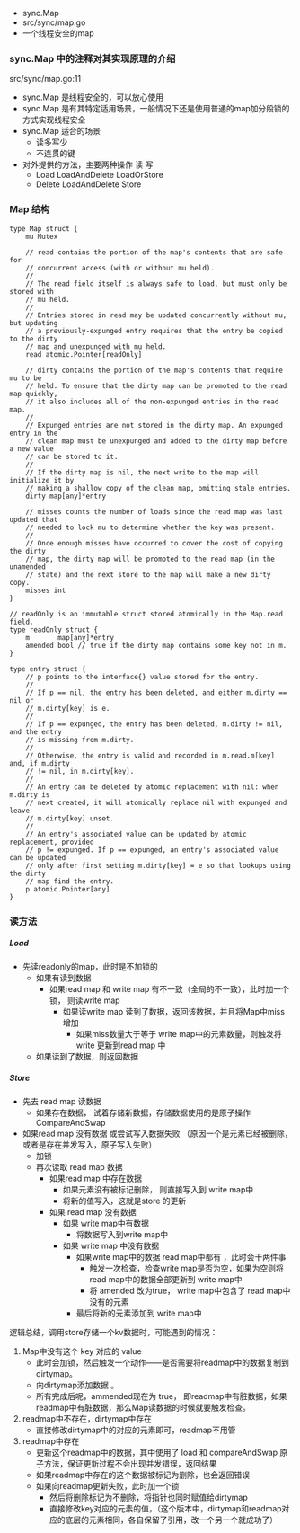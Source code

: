
- sync.Map 
- src/sync/map.go
- 一个线程安全的map

### sync.Map 中的注释对其实现原理的介绍

src/sync/map.go:11

- sync.Map 是线程安全的，可以放心使用
- sync.Map 是有其特定适用场景，一般情况下还是使用普通的map加分段锁的方式实现线程安全
- sync.Map 适合的场景
    - 读多写少
    - 不连贯的键
- 对外提供的方法，主要两种操作 读 写
    - Load LoadAndDelete LoadOrStore 
    - Delete LoadAndDelete Store

### Map 结构

```golang 
type Map struct {
	mu Mutex

	// read contains the portion of the map's contents that are safe for
	// concurrent access (with or without mu held).
	//
	// The read field itself is always safe to load, but must only be stored with
	// mu held.
	//
	// Entries stored in read may be updated concurrently without mu, but updating
	// a previously-expunged entry requires that the entry be copied to the dirty
	// map and unexpunged with mu held.
	read atomic.Pointer[readOnly]

	// dirty contains the portion of the map's contents that require mu to be
	// held. To ensure that the dirty map can be promoted to the read map quickly,
	// it also includes all of the non-expunged entries in the read map.
	//
	// Expunged entries are not stored in the dirty map. An expunged entry in the
	// clean map must be unexpunged and added to the dirty map before a new value
	// can be stored to it.
	//
	// If the dirty map is nil, the next write to the map will initialize it by
	// making a shallow copy of the clean map, omitting stale entries.
	dirty map[any]*entry

	// misses counts the number of loads since the read map was last updated that
	// needed to lock mu to determine whether the key was present.
	//
	// Once enough misses have occurred to cover the cost of copying the dirty
	// map, the dirty map will be promoted to the read map (in the unamended
	// state) and the next store to the map will make a new dirty copy.
	misses int
}

// readOnly is an immutable struct stored atomically in the Map.read field.
type readOnly struct {
	m       map[any]*entry
	amended bool // true if the dirty map contains some key not in m.
}

type entry struct {
	// p points to the interface{} value stored for the entry.
	//
	// If p == nil, the entry has been deleted, and either m.dirty == nil or
	// m.dirty[key] is e.
	//
	// If p == expunged, the entry has been deleted, m.dirty != nil, and the entry
	// is missing from m.dirty.
	//
	// Otherwise, the entry is valid and recorded in m.read.m[key] and, if m.dirty
	// != nil, in m.dirty[key].
	//
	// An entry can be deleted by atomic replacement with nil: when m.dirty is
	// next created, it will atomically replace nil with expunged and leave
	// m.dirty[key] unset.
	//
	// An entry's associated value can be updated by atomic replacement, provided
	// p != expunged. If p == expunged, an entry's associated value can be updated
	// only after first setting m.dirty[key] = e so that lookups using the dirty
	// map find the entry.
	p atomic.Pointer[any]
}
```

### 读方法

##### Load

- 先读readonly的map，此时是不加锁的
    - 如果有读到数据
        - 如果read map 和 write map 有不一致（全局的不一致），此时加一个锁， 则读write map
            - 如果读write map 读到了数据，返回该数据，并且将Map中miss增加
                - 如果miss数量大于等于 write map中的元素数量，则触发将write 更新到read map 中
    - 如果读到了数据，则返回数据

##### Store

- 先去 read map 读数据
    - 如果存在数据， 试着存储新数据，存储数据使用的是原子操作 CompareAndSwap
- 如果read map 没有数据 或尝试写入数据失败 （原因一个是元素已经被删除，或者是存在并发写入，原子写入失败）
    - 加锁
    - 再次读取 read map 数据
        - 如果read map 中存在数据
            - 如果元素没有被标记删除， 则直接写入到 write map中
            - 将新的值写入，这就是store 的更新
        - 如果 read map 没有数据
            - 如果 write map中有数据 
                - 将数据写入到write map中
            - 如果 write map 中没有数据 
                - 如果write map中的数据 read map中都有 ，此时会干两件事
                    - 触发一次检查，检查write map是否为空，如果为空则将read map中的数据全部更新到 write map中
                    - 将 amended 改为true， write map中包含了 read map中没有的元素
                - 最后将新的元素添加到 write map中


逻辑总结，调用store存储一个kv数据时，可能遇到的情况：
1. Map中没有这个 key 对应的 value
     - 此时会加锁，然后触发一个动作——是否需要将readmap中的数据复制到dirtymap。 
     - 向dirtymap添加数据 。
     - 所有完成后呢，ammended现在为 true， 即readmap中有脏数据，如果readmap中有脏数据，那么Map读数据的时候就要触发检查。
2. readmap中不存在，dirtymap中存在
    - 直接修改dirtymap中的对应的元素即可，readmap不用管
3. readmap中存在
    - 更新这个readmap中的数据，其中使用了 load 和 compareAndSwap 原子方法，保证更新过程不会出现并发错误，返回结果
    - 如果readmap中存在的这个数据被标记为删除，也会返回错误
    - 如果向readmap更新失败，此时加一个锁
        - 然后将删除标记为不删除，将指针也同时赋值给dirtymap
        - 直接修改key对应的元素的值，（这个版本中，dirtymap和readmap对应的底层的元素相同，各自保留了引用，改一个另一个就成功了）

##### 